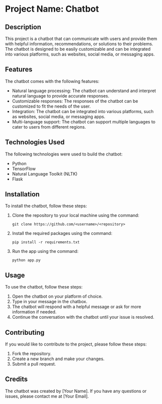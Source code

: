 # Project Name: Chatbot

## Description

This project is a chatbot that can communicate with users and provide them with helpful information, recommendations, or solutions to their problems. The chatbot is designed to be easily customizable and can be integrated into various platforms, such as websites, social media, or messaging apps.

## Features

The chatbot comes with the following features:

- Natural language processing: The chatbot can understand and interpret natural language to provide accurate responses.
- Customizable responses: The responses of the chatbot can be customized to fit the needs of the user.
- Integration: The chatbot can be integrated into various platforms, such as websites, social media, or messaging apps.
- Multi-language support: The chatbot can support multiple languages to cater to users from different regions.

## Technologies Used

The following technologies were used to build the chatbot:

- Python
- TensorFlow
- Natural Language Toolkit (NLTK)
- Flask

## Installation

To install the chatbot, follow these steps:

1. Clone the repository to your local machine using the command: 

   `git clone https://github.com/<username>/<repository>`

2. Install the required packages using the command:

   `pip install -r requirements.txt`

3. Run the app using the command:

   `python app.py`

## Usage

To use the chatbot, follow these steps:

1. Open the chatbot on your platform of choice.
2. Type in your message in the chatbox.
3. The chatbot will respond with a helpful message or ask for more information if needed.
4. Continue the conversation with the chatbot until your issue is resolved.

## Contributing

If you would like to contribute to the project, please follow these steps:

1. Fork the repository.
2. Create a new branch and make your changes.
3. Submit a pull request.

## Credits

The chatbot was created by [Your Name]. If you have any questions or issues, please contact me at [Your Email].

